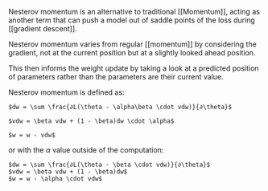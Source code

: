 Nesterov momentum is an alternative to traditional [[Momentum]], acting as another term that can push a model out of saddle points of the loss during [[gradient descent]].

Nesterov momentum varies from regular [[momentum]] by considering the gradient, not at the current position but at a slightly looked ahead position.

This then informs the weight update by taking a look at a predicted position of parameters rather than the parameters are their current value.

Nesterov momentum is defined as:

	$dw = \sum \frac{∂L(\theta - \alpha\beta \cdot vdw)}{∂\theta}$
	
	$vdw = \beta vdw + (1 - \beta)dw \cdot \alpha$
	
	$w = w - vdw$

or with the $\alpha$ value outside of the computation:

	$dw = \sum \frac{∂L(\theta - \beta \cdot vdw)}{∂\theta}$
	$vdw = \beta vdw + (1 - \beta)dw$
	$w = w - \alpha \cdot vdw$
